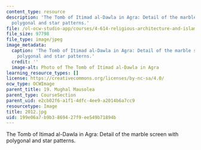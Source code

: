 ```yaml
---
content_type: resource
description: 'The Tomb of Itimad al-Dawla in Agra: Detail of the marble screen with
  polygonal and star patterns.'
file: /ol-ocw-studio-app/courses/4-614-religious-architecture-and-islamic-cultures-fall-2002/199e06a7b9b3869427f9ee549b71894b_2012.jpg
file_size: 97798
file_type: image/jpeg
image_metadata:
  caption: 'The Tomb of Itimad al-Dawla in Agra: Detail of the marble screen with
    polygonal and star patterns.'
  credit: ''
  image-alt: Photo of The Tomb of Itimad al-Dawla in Agra
learning_resource_types: []
license: https://creativecommons.org/licenses/by-nc-sa/4.0/
ocw_type: OCWImage
parent_title: 19. Mughal Mausolea
parent_type: CourseSection
parent_uid: e2cb02f6-a1f1-4dfc-4ee9-a2014b6a7cc9
resourcetype: Image
title: 2012.jpg
uid: 199e06a7-b9b3-8694-27f9-ee549b71894b
---
```

The Tomb of Itimad al-Dawla in Agra: Detail of the marble screen with polygonal and star patterns.
